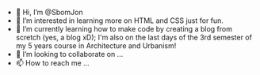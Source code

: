 - 👋 Hi, I’m @SbomJon
- 👀 I’m interested in learning more on HTML and CSS just for fun.
- 🌱 I’m currently learning how to make code by creating a blog from scretch (yes, a blog xD); I'm also on the last days of the 3rd semester of my 5 years course in Architecture and Urbanism!
- 💞️ I’m looking to collaborate on ...
- 📫 How to reach me ...

<!---
SbomJon/SbomJon is a ✨ special ✨ repository because its `README.md` (this file) appears on your GitHub profile.
You can click the Preview link to take a look at your changes.
--->
